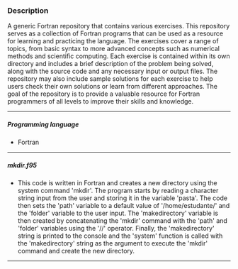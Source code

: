 ### Description

A generic Fortran repository that contains various exercises. This repository serves as a collection of Fortran programs that can be used as a resource for learning and practicing the language. The exercises cover a range of topics, from basic syntax to more advanced concepts such as numerical methods and scientific computing. Each exercise is contained within its own directory and includes a brief description of the problem being solved, along with the source code and any necessary input or output files. The repository may also include sample solutions for each exercise to help users check their own solutions or learn from different approaches. The goal of the repository is to provide a valuable resource for Fortran programmers of all levels to improve their skills and knowledge.

-------------------------------------------------------------
##### Programming language
- Fortran
-----------------------------------------------------------------------------
##### mkdir.f95

- This code is written in Fortran and creates a new directory using the system command 'mkdir'. The program starts by reading a character string input from the user and storing it in the variable 'pasta'. The code then sets the 'path' variable to a default value of '/home/estudante/' and the 'folder' variable to the user input. The 'makedirectory' variable is then created by concatenating the 'mkdir' command with the 'path' and 'folder' variables using the '//' operator.
Finally, the 'makedirectory' string is printed to the console and the 'system' function is called with the 'makedirectory' string as the argument to execute the 'mkdir' command and create the new directory.

-----------------------------------------------------------
